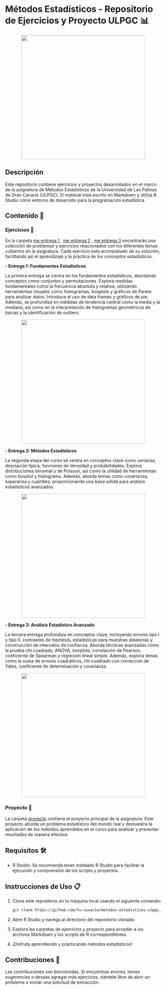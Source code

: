 # Métodos Estadísticos - Repositorio de Ejercicios y Proyecto ULPGC 📊
<p align="center">
    <img src ="https://github.com/AlejandroDavidArzolaSaavedra/metodos-estadisticos-ulpgc/assets/90756437/a8aca4c8-1062-4f78-89db-26e722544e7f" width="400px"/>
</p>

## Descripción

Este repositorio contiene ejercicios y proyectos desarrollados en el marco de la asignatura de Métodos Estadísticos de la Universidad de Las Palmas de Gran Canaria (ULPGC). El material está escrito en Markdown y utiliza R Studio como entorno de desarrollo para la programación estadística.

## Contenido 📂

### Ejercicios 📝

En la carpeta [me entrega 1](me%20entrega%201) , [me entrega 2](me%20entrega%202) , [me entrega 3](me%20entrega%203) encontrarás una colección de problemas y ejercicios relacionados con los diferentes temas cubiertos en la asignatura. Cada ejercicio está acompañado de su solución, facilitando así el aprendizaje y la práctica de los conceptos estadísticos.

**- Entrega 1: Fundamentos Estadísticos**

La primera entrega se centra en los fundamentos estadísticos, abordando conceptos como conjuntos y permutaciones. Explora medidas fundamentales como la frecuencia absoluta y relativa, utilizando herramientas visuales como histogramas, boxplots y gráficos de Pareto para analizar datos. Introduce el uso de data frames y gráficos de pie. Además, se profundiza en medidas de tendencia central como la media y la mediana, así como en la interpretación de histogramas geométricos de barras y la identificación de outliers.

<p align="center">
    <img width="400" src="https://github.com/AlejandroDavidArzolaSaavedra/metodos-estadisticos-ulpgc/assets/90756437/dc59be11-efe3-418e-8084-4e484c26057e">
<p>


**- Entrega 2: Métodos Estadísticos**

La segunda etapa del curso se centra en conceptos clave como varianza, desviación típica, funciones de densidad y probabilidades. Explora distribuciones binomial y de Poisson, así como la utilidad de herramientas como boxplot y histograma. Además, aborda temas como covarianza, esperanza y cuantiles, proporcionando una base sólida para análisis estadísticos avanzados.

<p align="center">
    <img width="400" src="https://github.com/AlejandroDavidArzolaSaavedra/metodos-estadisticos-ulpgc/assets/90756437/ac7a7aa0-e628-4030-9952-bfbfa29819c8">
<p>
    
**- Entrega 3: Análisis Estadístico Avanzado**

La tercera entrega profundiza en conceptos clave, incluyendo errores tipo I y tipo II, contrastes de hipótesis, estadísticas para muestras aleatorias y construcción de intervalos de confianza. Aborda técnicas avanzadas como la prueba chi cuadrado, ANOVA, boxplots, correlación de Pearson, coeficiente de Spearman y regresión lineal simple. Además, explora temas como la suma de errores cuadráticos, chi cuadrado con corrección de Yates, coeficiente de determinación y covarianza.

<p align="center">
    <img width="400" src="https://github.com/AlejandroDavidArzolaSaavedra/metodos-estadisticos-ulpgc/assets/90756437/4dca5a80-8134-44fa-824f-44ae3da67471">
<p>

### Proyecto 🚀

La carpeta [proyecto](/proyecto) contiene el proyecto principal de la asignatura. Este proyecto aborda un problema estadístico del mundo real y demuestra la aplicación de los métodos aprendidos en el curso para analizar y presentar resultados de manera efectiva.

## Requisitos 🛠️

- R Studio: Se recomienda tener instalado R Studio para facilitar la ejecución y comprensión de los scripts y proyectos.

## Instrucciones de Uso 📋

1. Clona este repositorio en tu máquina local usando el siguiente comando:

    ```bash
    git clone https://github.com/tu-usuario/metodos-estadisticos-ulpgc.git
    ```

2. Abre R Studio y navega al directorio del repositorio clonado.

3. Explora las carpetas de ejercicios y proyecto para acceder a los archivos Markdown y los scripts de R correspondientes.

4. ¡Disfruta aprendiendo y practicando métodos estadísticos!

## Contribuciones 🤝

Las contribuciones son bienvenidas. Si encuentras errores, tienes sugerencias o deseas agregar más ejercicios, siéntete libre de abrir un problema o enviar una solicitud de extracción.
